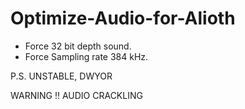 # Optimize-Audio-for-Alioth

* Force 32 bit depth sound.
* Force Sampling rate 384 kHz.

P.S. UNSTABLE, DWYOR

WARNING !! AUDIO CRACKLING
